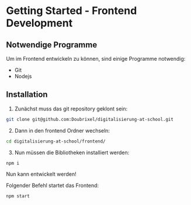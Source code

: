 # Getting Started - Frontend Development
## Notwendige Programme
Um im Frontend entwickeln zu können, sind einige Programme notwendig:

* Git
* Nodejs

## Installation

1. Zunächst muss das git repository geklont sein:
```bash
git clone git@github.com:Doubrixel/digitalisierung-at-school.git
```

2. Dann in den frontend Ordner wechseln:
```bash
cd digitalisierung-at-school/frontend/
```

3. Nun müssen die Bibliotheken installiert werden:
```bash
npm i
```

Nun kann entwickelt werden!

Folgender Befehl startet das Frontend:
```bash
npm start
```
